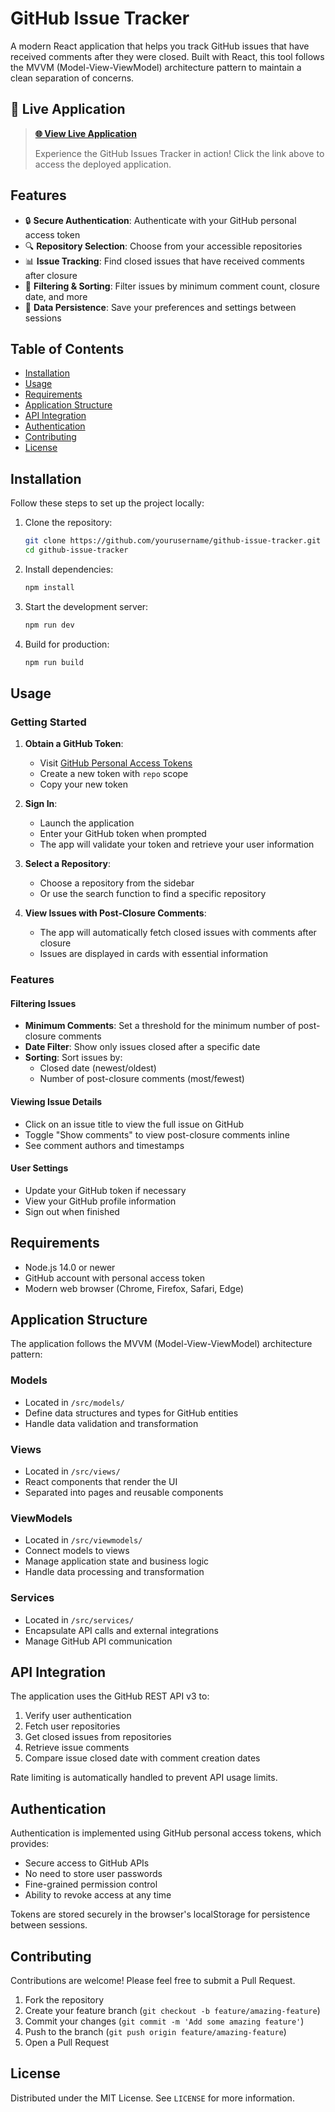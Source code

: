 # GitHub Issue Tracker

A modern React application that helps you track GitHub issues that have received comments after they were closed. Built with React, this tool follows the MVVM (Model-View-ViewModel) architecture pattern to maintain a clean separation of concerns.

## 🚀 Live Application

> **[🌐 View Live Application](https://github-issues-tracker-one.vercel.app/)**
> 
> Experience the GitHub Issues Tracker in action! Click the link above to access the deployed application.

## Features

- 🔒 **Secure Authentication**: Authenticate with your GitHub personal access token
- 🔍 **Repository Selection**: Choose from your accessible repositories
- 📊 **Issue Tracking**: Find closed issues that have received comments after closure
- 🔄 **Filtering & Sorting**: Filter issues by minimum comment count, closure date, and more
- 💾 **Data Persistence**: Save your preferences and settings between sessions

## Table of Contents

- [Installation](#installation)
- [Usage](#usage)
- [Requirements](#requirements)
- [Application Structure](#application-structure)
- [API Integration](#api-integration)
- [Authentication](#authentication)
- [Contributing](#contributing)
- [License](#license)

## Installation

Follow these steps to set up the project locally:

1. Clone the repository:
   ```bash
   git clone https://github.com/yourusername/github-issue-tracker.git
   cd github-issue-tracker
   ```

2. Install dependencies:
   ```bash
   npm install
   ```

3. Start the development server:
   ```bash
   npm run dev
   ```

4. Build for production:
   ```bash
   npm run build
   ```

## Usage

### Getting Started

1. **Obtain a GitHub Token**:
   - Visit [GitHub Personal Access Tokens](https://github.com/settings/tokens)
   - Create a new token with `repo` scope
   - Copy your new token

2. **Sign In**:
   - Launch the application
   - Enter your GitHub token when prompted
   - The app will validate your token and retrieve your user information

3. **Select a Repository**:
   - Choose a repository from the sidebar
   - Or use the search function to find a specific repository

4. **View Issues with Post-Closure Comments**:
   - The app will automatically fetch closed issues with comments after closure
   - Issues are displayed in cards with essential information

### Features

#### Filtering Issues

- **Minimum Comments**: Set a threshold for the minimum number of post-closure comments
- **Date Filter**: Show only issues closed after a specific date
- **Sorting**: Sort issues by:
  - Closed date (newest/oldest)
  - Number of post-closure comments (most/fewest)

#### Viewing Issue Details

- Click on an issue title to view the full issue on GitHub
- Toggle "Show comments" to view post-closure comments inline
- See comment authors and timestamps

#### User Settings

- Update your GitHub token if necessary
- View your GitHub profile information
- Sign out when finished

## Requirements

- Node.js 14.0 or newer
- GitHub account with personal access token
- Modern web browser (Chrome, Firefox, Safari, Edge)

## Application Structure

The application follows the MVVM (Model-View-ViewModel) architecture pattern:

### Models

- Located in `/src/models/`
- Define data structures and types for GitHub entities
- Handle data validation and transformation

### Views

- Located in `/src/views/`
- React components that render the UI
- Separated into pages and reusable components

### ViewModels

- Located in `/src/viewmodels/`
- Connect models to views
- Manage application state and business logic
- Handle data processing and transformation

### Services

- Located in `/src/services/`
- Encapsulate API calls and external integrations
- Manage GitHub API communication

## API Integration

The application uses the GitHub REST API v3 to:

1. Verify user authentication
2. Fetch user repositories
3. Get closed issues from repositories
4. Retrieve issue comments
5. Compare issue closed date with comment creation dates

Rate limiting is automatically handled to prevent API usage limits.

## Authentication

Authentication is implemented using GitHub personal access tokens, which provides:

- Secure access to GitHub APIs
- No need to store user passwords
- Fine-grained permission control
- Ability to revoke access at any time

Tokens are stored securely in the browser's localStorage for persistence between sessions.

## Contributing

Contributions are welcome! Please feel free to submit a Pull Request.

1. Fork the repository
2. Create your feature branch (`git checkout -b feature/amazing-feature`)
3. Commit your changes (`git commit -m 'Add some amazing feature'`)
4. Push to the branch (`git push origin feature/amazing-feature`)
5. Open a Pull Request

## License

Distributed under the MIT License. See `LICENSE` for more information.